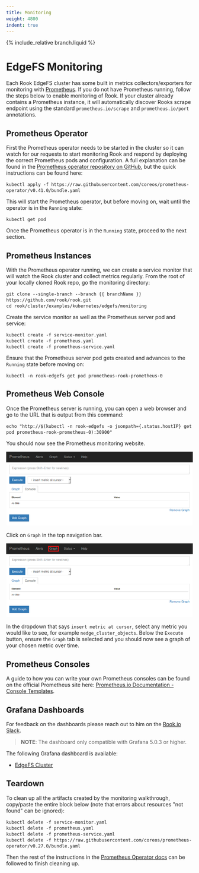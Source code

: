 ```yaml
---
title: Monitoring
weight: 4800
indent: true
---
```


{% include_relative branch.liquid %}

# EdgeFS Monitoring

Each Rook EdgeFS cluster has some built in metrics collectors/exporters for monitoring with [Prometheus](https://prometheus.io/).
If you do not have Prometheus running, follow the steps below to enable monitoring of Rook. If your cluster already
contains a Prometheus instance, it will automatically discover Rooks scrape endpoint using the standard
`prometheus.io/scrape` and `prometheus.io/port` annotations.

## Prometheus Operator

First the Prometheus operator needs to be started in the cluster so it can watch for our requests to start monitoring Rook and respond by deploying the correct Prometheus pods and configuration.
A full explanation can be found in the [Prometheus operator repository on GitHub](https://github.com/coreos/prometheus-operator), but the quick instructions can be found here:

```console
kubectl apply -f https://raw.githubusercontent.com/coreos/prometheus-operator/v0.41.0/bundle.yaml
```

This will start the Prometheus operator, but before moving on, wait until the operator is in the `Running` state:

```console
kubectl get pod
```

Once the Prometheus operator is in the `Running` state, proceed to the next section.

## Prometheus Instances

With the Prometheus operator running, we can create a service monitor that will watch the Rook cluster and collect metrics regularly.
From the root of your locally cloned Rook repo, go the monitoring directory:

```console
git clone --single-branch --branch {{ branchName }} https://github.com/rook/rook.git
cd rook/cluster/examples/kubernetes/edgefs/monitoring
```

Create the service monitor as well as the Prometheus server pod and service:

```console
kubectl create -f service-monitor.yaml
kubectl create -f prometheus.yaml
kubectl create -f prometheus-service.yaml
```

Ensure that the Prometheus server pod gets created and advances to the `Running` state before moving on:

```console
kubectl -n rook-edgefs get pod prometheus-rook-prometheus-0
```

## Prometheus Web Console

Once the Prometheus server is running, you can open a web browser and go to the URL that is output from this command:

```console
echo "http://$(kubectl -n rook-edgefs -o jsonpath={.status.hostIP} get pod prometheus-rook-prometheus-0):30900"
```

You should now see the Prometheus monitoring website.

![Prometheus Monitoring Website](media/prometheus-monitor.png)

Click on `Graph` in the top navigation bar.

![Prometheus Add graph](media/prometheus-graph.png)

In the dropdown that says `insert metric at cursor`, select any metric you would like to see, for example `nedge_cluster_objects`.
Below the `Execute` button, ensure the `Graph` tab is selected and you should now see a graph of your chosen metric over time.

## Prometheus Consoles

A guide to how you can write your own Prometheus consoles can be found on the official Prometheus site here: [Prometheus.io Documentation - Console Templates](https://prometheus.io/docs/visualization/consoles/).

## Grafana Dashboards

For feedback on the dashboards please reach out to him on the [Rook.io Slack](https://slack.rook.io).

> **NOTE**: The dashboard only compatible with Grafana 5.0.3 or higher.

The following Grafana dashboard is available:

* [EdgeFS Cluster](https://grafana.com/dashboards/9683)

## Teardown

To clean up all the artifacts created by the monitoring walkthrough, copy/paste the entire block below (note that errors about resources "not found" can be ignored):

```console
kubectl delete -f service-monitor.yaml
kubectl delete -f prometheus.yaml
kubectl delete -f prometheus-service.yaml
kubectl delete -f https://raw.githubusercontent.com/coreos/prometheus-operator/v0.27.0/bundle.yaml
```

Then the rest of the instructions in the [Prometheus Operator docs](https://github.com/coreos/prometheus-operator#removal) can be followed to finish cleaning up.
